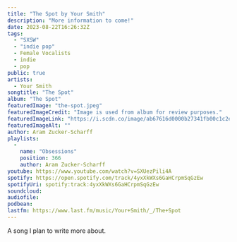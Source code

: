 ```yaml
---
title: "The Spot by Your Smith"
description: "More information to come!"
date: 2023-08-22T16:26:32Z
tags:
  - "SXSW"
  - "indie pop"
  - Female Vocalists
  - indie
  - pop
public: true
artists:
  - Your Smith
songtitle: "The Spot"
album: "The Spot"
featuredImage: "the-spot.jpeg"
featuredImageCredit: "Image is used from album for review purposes."
featuredImageLink: "https://i.scdn.co/image/ab67616d0000b27341fb00c1c2e3828726dab423"
featuredImageAlt: ""
author: Aram Zucker-Scharff
playlists:
  -
    name: "Obsessions"
    position: 366
    author: Aram Zucker-Scharff
youtube: https://www.youtube.com/watch?v=SXUezPili4A
spotify: https://open.spotify.com/track/4yxXkWXs6GaHCrpmSqGzEw
spotifyUri: spotify:track:4yxXkWXs6GaHCrpmSqGzEw
soundcloud:
audiofile:
podbean:
lastfm: https://www.last.fm/music/Your+Smith/_/The+Spot
---
```


A song I plan to write more about.
		